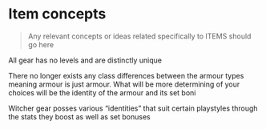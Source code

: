 # Item concepts
> Any relevant concepts or ideas related specifically to ITEMS should go here


All gear has no levels and are distinctly unique

There no longer exists any class differences between the armour types meaning armour is just armour. What will be more determining of your choices will be the identity of the armour and its set boni

Witcher gear posses various “identities” that suit certain playstyles through the stats they boost as well as set bonuses
